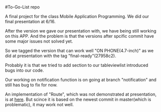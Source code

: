 #To-Go-List repo

A final project for the class Mobile Application Programming.
We did our final presentation at 6/16.

After the version we gave our presentation with, we have being still working on this APP.
And the problem is that the versions after spcific commit have some major issues not solved yet.


So we tagged the version that can work well "ON PHONE(4.7-inch)" as we did at presentation with the tag "final-ready"(27958c2).

Probably it is that we tried to add section to our tableviewlist introduced bugs into our code.

Our working on notification function is on going at branch "notification" and still has bug to fix for now.

An implementation of "Route", which was not demonstrated at presentation, is at [here](https://github.com/ssiang1627/To-Go-List). But scince it is based on the newest commit in master(which is problematic), it may work not well.
